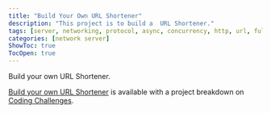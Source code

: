 ```yaml
---
title: "Build Your Own URL Shortener"
description: "This project is to build a  URL Shortener."
tags: [server, networking, protocol, async, concurrency, http, url, fullstack]
categories: [network server]
ShowToc: true
TocOpen: true
---
```


Build your own  URL Shortener.

<!--more-->

[Build your own URL Shortener](https://codingchallenges.fyi/challenges/challenge-url-shortener) is available with a project breakdown on [Coding Challenges](https://codingchallenges.fyi/).